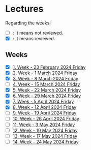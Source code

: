 # Lectures

Regarding the weeks;
- [ ] : It means not reviewed.
- [x] : It means reviewed.

## Weeks
- [x] [1. Week - 23 February 2024 Friday](01_23_02_2024.ipynb)
- [x] [2. Week - 1 March 2024 Friday](02_01_03_2024.ipynb)
- [x] [3. Week - 8 March 2024 Friday](03_08_03_2024.ipynb)
- [ ] [4. Week - 15 March 2024 Friday](04_15_03_2024.ipynb)
- [x] [5. Week - 22 March 2024 Friday](05_22_03_2024.ipynb)
- [x] [6. Week - 29 March 2024 Friday](06_29_03_2024.ipynb)
- [x] [7. Week - 5 April 2024 Friday](07_05_04_2024.ipynb)
- [x] [8. Week - 12 April 2024 Friday](08_12_04_2024.ipynb)
- [ ] [9. Week - 19 April 2024 Friday](09_19_04_2024.ipynb)
- [ ] [10. Week - 26 April 2024 Friday](10_26_04_2024.ipynb)
- [ ] [11. Week - 3 May 2024 Friday](11_03_05_2024.ipynb)
- [ ] [12. Week - 10 May 2024 Friday](12_10_05_2024.ipynb)
- [ ] [13. Week - 17 May 2024 Friday](13_17_05_2024.ipynb)
- [ ] [14. Week - 24 May 2024 Friday](14_24_05_2024.ipynb)

